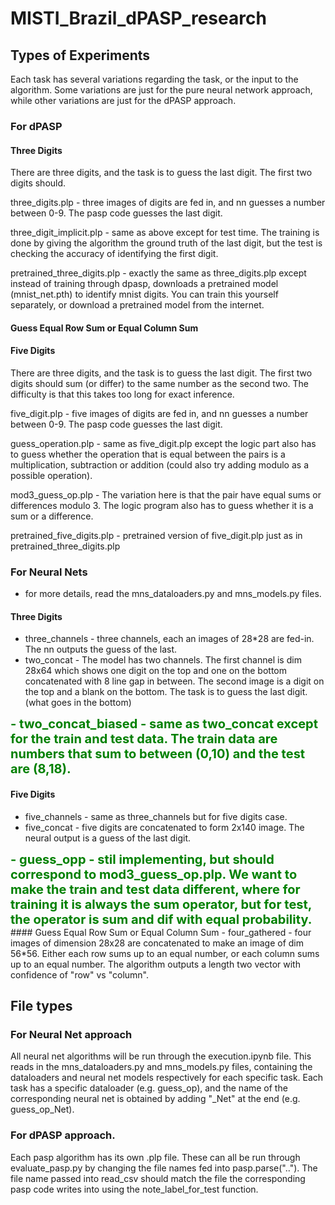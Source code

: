 # MISTI_Brazil_dPASP_research

## Types of Experiments
Each task has several variations regarding the task, or the input to the algorithm. Some variations are just for the pure neural network approach, while other variations are just for the dPASP approach.

### For dPASP

#### Three Digits
There are three digits, and the task is to guess the last digit. The first two digits should.

three_digits.plp - three images of digits are fed in, and nn guesses a number between 0-9. The pasp code guesses the last digit.

three_digit_implicit.plp - same as above except for test time. The training is done by giving the algorithm the ground truth of the last digit, but the test is checking the accuracy of identifying the first digit.

pretrained_three_digits.plp - exactly the same as three_digits.plp except instead of training through dpasp, downloads a pretrained model (mnist_net.pth) to identify mnist digits. You can train this yourself separately, or download a pretrained model from the internet.

#### Guess Equal Row Sum or Equal Column Sum

#### Five Digits
There are three digits, and the task is to guess the last digit. The first two digits should sum (or differ) to the same number as the second two. The difficulty is that this takes too long for exact inference.

five_digit.plp - five images of digits are fed in, and nn guesses a number between 0-9. The pasp code guesses the last digit.

guess_operation.plp - same as five_digit.plp except the logic part also has to guess whether the operation that is equal between the pairs is a multiplication, subtraction or addition (could also try adding modulo as a possible operation). 

mod3_guess_op.plp - The variation here is that the pair have equal sums or differences modulo 3. The logic program also has to guess whether it is a sum or a difference.

pretrained_five_digits.plp - pretrained version of five_digit.plp just as in pretrained_three_digits.plp

### For Neural Nets
- for more details, read the mns_dataloaders.py and mns_models.py files.
#### Three Digits
- three_channels - three channels, each an images of 28*28 are fed-in. The nn outputs the guess of the last.
- two_concat - The model has two channels. The first channel is dim 28x64 which shows one digit on the top and one on the bottom concatenated with 8 line gap in between. The second image is a digit on the top and a blank on the bottom. The task is to guess the last digit. (what goes in the bottom)
<span style="color:green;font-weight:700;font-size:20px">
- two_concat_biased - same as two_concat except for the train and test data. The train data are numbers that sum to between (0,10) and the test are (8,18).
</span>

#### Five Digits
- five_channels - same as three_channels but for five digits case.
- five_concat - five digits are concatenated to form 2x140 image. The neural output is a guess of the last digit.
<span style="color:green;font-weight:700;font-size:20px">
- guess_opp - stil implementing, but should correspond to mod3_guess_op.plp. We want to make the train and test data different, where for training it is always the sum operator, but for test, the operator is sum and dif with equal probability.
</span>
#### Guess Equal Row Sum or Equal Column Sum
- four_gathered - four images of dimension 28x28 are concatenated to make an image of dim 56*56. Either each row sums up to an equal number, or each column sums up to an equal number. The algorithm outputs a length two vector with confidence of "row" vs "column".

## File types
### For Neural Net approach
All neural net algorithms will be run through the execution.ipynb file. This reads in the mns_dataloaders.py and mns_models.py files, containing the dataloaders and neural net models respectively for each specific task. Each task has a specific dataloader (e.g. guess_op), and the name of the corresponding neural net is obtained by adding "_Net" at the end (e.g. guess_op_Net).

### For dPASP approach.
Each pasp algorithm has its own .plp file. These can all be run through evaluate_pasp.py by changing the file names fed into pasp.parse(".."). The file name passed into read_csv should match the file the corresponding pasp code writes into using the note_label_for_test function.
